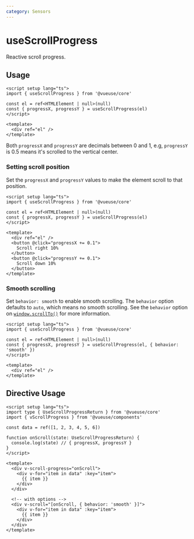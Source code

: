 ```yaml
---
category: Sensors
---
```


# useScrollProgress

Reactive scroll progress.

## Usage

```vue
<script setup lang="ts">
import { useScrollProgress } from '@vueuse/core'

const el = ref<HTMLElement | null>(null)
const { progressX, progressY } = useScrollProgress(el)
</script>

<template>
  <div ref="el" />
</template>
```

Both `progressX` and `progressY` are decimals between 0 and 1, e.g, `progressY` is 0.5 means it's scrolled to the vertical center.

### Setting scroll position

Set the `progressX` and `progressY` values to make the element scroll to that position.

```vue
<script setup lang="ts">
import { useScrollProgress } from '@vueuse/core'

const el = ref<HTMLElement | null>(null)
const { progressX, progressY } = useScrollProgress(el)
</script>

<template>
  <div ref="el" />
  <button @click="progressX += 0.1">
    Scroll right 10%
  </button>
  <button @click="progressY += 0.1">
    Scroll down 10%
  </button>
</template>
```

### Smooth scrolling

Set `behavior: smooth` to enable smooth scrolling. The `behavior` option defaults to `auto`, which means no smooth scrolling. See the `behavior` option on [`window.scrollTo()`](https://developer.mozilla.org/en-US/docs/Web/API/Window/scrollTo) for more information.

```vue
<script setup lang="ts">
import { useScrollProgress } from '@vueuse/core'

const el = ref<HTMLElement | null>(null)
const { progressX, progressY } = useScrollProgress(el, { behavior: 'smooth' })
</script>

<template>
  <div ref="el" />
</template>
```

## Directive Usage

```vue
<script setup lang="ts">
import type { UseScrollProgressReturn } from '@vueuse/core'
import { vScrollProgress } from '@vueuse/components'

const data = ref([1, 2, 3, 4, 5, 6])

function onScroll(state: UseScrollProgressReturn) {
  console.log(state) // { progressX, progressY }
}
</script>

<template>
  <div v-scroll-progress="onScroll">
    <div v-for="item in data" :key="item">
      {{ item }}
    </div>
  </div>

  <!-- with options -->
  <div v-scroll="[onScroll, { behavior: 'smooth' }]">
    <div v-for="item in data" :key="item">
      {{ item }}
    </div>
  </div>
</template>
```
